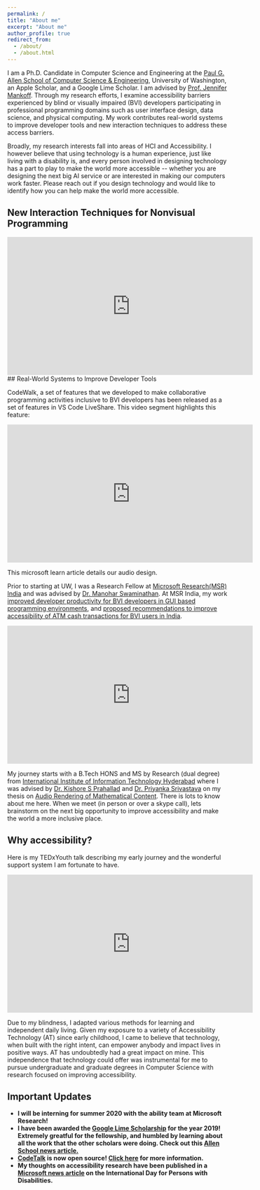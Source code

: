 ```yaml
---
permalink: /
title: "About me"
excerpt: "About me"
author_profile: true
redirect_from: 
  - /about/
  - /about.html
---
```

I am a Ph.D. Candidate in Computer Science and Engineering at  the [Paul G. Allen School of Computer Science & Engineering](https://www.cs.washington.edu), University of Washington, an Apple Scholar, and a Google Lime Scholar. I am advised by [Prof. Jennifer Mankoff](https://make4all.org/portfolio/jennifer-mankoff/). Through my research efforts, I examine accessibility barriers experienced by blind or visually impaired (BVI) developers participating in professional programming domains such as user interface design, data science, and physical computing. My work contributes real-world systems to improve developer tools and new interaction techniques to address these access barriers.

Broadly, my research interests fall into areas of HCI and Accessibility. I however believe that using technology is a human experience, just like living with a disability is, and every person involved in designing technology has a part to play to make the world more accessible -- whether you are designing the next big AI service or are interested in making our computers work faster. Please reach out if you design technology and would like to identify how you can help make the world more accessible.
## New Interaction Techniques for Nonvisual Programming

<iframe width="560" height="315" src="https://www.youtube-nocookie.com/embed/NbkiVG9Mi9s" frameborder="0" allow="accelerometer; autoplay; encrypted-media; gyroscope; picture-in-picture" allowfullscreen></iframe>
## Real-World Systems to Improve Developer Tools

CodeWalk, a set of features that we developed to make collaborative programming activities inclusive to BVI developers has been released as a set of features in VS Code LiveShare. This video segment highlights this feature:

<iframe width="560" height="315" src="https://www.youtube-nocookie.com/embed/F-1EhngAnpk?si=LTxhraTb3MGiGZcK&amp;start=783" title="YouTube video player" frameborder="0" allow="accelerometer; autoplay; clipboard-write; encrypted-media; gyroscope; picture-in-picture; web-share" allowfullscreen></iframe>

This microsoft learn article details our audio design.


Prior to starting at UW, I was a Research Fellow at [Microsoft Research(MSR) India](https://www.microsoft.com/en-us/research/lab/microsoft-research-india/) and was advised by [Dr. Manohar Swaminathan](https://www.microsoft.com/en-us/research/people/swmanohmicrosoft-com/). At MSR India, my work [improved developer productivity for BVI developers in GUI based programming environments](/projects/codetalk), and [proposed recommendations to improve accessibility of ATM cash transactions for BVI users in India](projects/cloudatm).

<iframe width="560" height="315" src="https://www.youtube.com/embed/ttkNYaPwn6E?rel=0" frameborder="0" gesture="media" allow="encrypted-media" allowfullscreen></iframe>

My journey starts with a B.Tech HONS and MS by Research (dual degree) from [International Institute of Information Technology Hyderabad](https://www.iiit.ac.in) where I was advised by [Dr. Kishore S Prahallad](https://sites.google.com/site/kishoreprahallad/) and [Dr. Priyanka Srivastava](https://faculty.iiit.ac.in/~priyanka.srivastava/) on my thesis on [Audio Rendering of Mathematical Content](files/ms_thesis.pdf).
There is lots to know about me here. When we meet (in person or over a skype call), lets brainstorm on the next big opportunity to improve accessibility and make the world a more inclusive place.

## Why accessibility?

Here is my TEDxYouth talk describing my early journey and the wonderful support system I am fortunate to have.
<iframe width="560" height="315" src="https://www.youtube.com/embed/BgMZ6R7RRlI?rel=0" frameborder="0" allowfullscreen></iframe>

Due to my blindness, I adapted various methods for learning and independent daily living. Given my exposure to a variety of  Accessibility Technology (AT) since early childhood, I came to believe that technology, when built with the right intent, can empower anybody and impact lives in positive ways. AT has undoubtedly had a great impact on mine. This independence that technology could offer was instrumental for me to pursue undergraduate and graduate degrees in Computer Science with research focused on improving accessibility.



## Important Updates

* **I will be interning for summer 2020 with the ability team at Microsoft Research!** <br/>
* **I have been awarded the [Google Lime Scholarship](https://www.limeconnect.com/programs/page/google-lime-scholarship) for the year 2019! Extremely greatful for the fellowship, and humbled by learning about all the work that the other scholars were doing. Check out this [Allen School news article.](https://news.cs.washington.edu/2019/03/13/venkatesh-potluri-recognized-with-2019-google-lime-scholarship/)**
* **[CodeTalk](/projects/codetalk) is now open source! [Click here](https://www.microsoft.com/en-us/research/blog/codetalk-rethinking-ide-accessibility/) for more information.** <br/>  
* **My  thoughts on accessibility research have been published in a [Microsoft news article](https://news.microsoft.com/en-in/features/international-day-persons-disability-venkatesh-potluri-microsoft-research-india/) on the International Day for Persons with Disabilities.**


